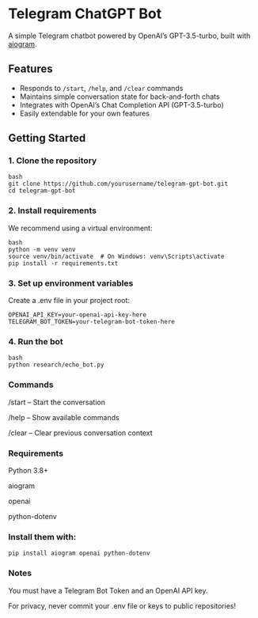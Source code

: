 # Telegram ChatGPT Bot

A simple Telegram chatbot powered by OpenAI’s GPT-3.5-turbo, built with [aiogram](https://github.com/aiogram/aiogram).

## Features

- Responds to `/start`, `/help`, and `/clear` commands
- Maintains simple conversation state for back-and-forth chats
- Integrates with OpenAI’s Chat Completion API (GPT-3.5-turbo)
- Easily extendable for your own features

## Getting Started

### 1. Clone the repository
```
bash
git clone https://github.com/yourusername/telegram-gpt-bot.git
cd telegram-gpt-bot
```

### 2. Install requirements
We recommend using a virtual environment:

```
bash
python -m venv venv
source venv/bin/activate  # On Windows: venv\Scripts\activate
pip install -r requirements.txt
```

### 3. Set up environment variables
Create a .env file in your project root:

```
OPENAI_API_KEY=your-openai-api-key-here
TELEGRAM_BOT_TOKEN=your-telegram-bot-token-here
```

### 4. Run the bot
```
bash
python research/echo_bot.py
```

### Commands
/start – Start the conversation

/help – Show available commands

/clear – Clear previous conversation context

### Requirements
Python 3.8+

aiogram

openai

python-dotenv

### Install them with:

```
pip install aiogram openai python-dotenv

```

### Notes
You must have a Telegram Bot Token and an OpenAI API key.

For privacy, never commit your .env file or keys to public repositories!
